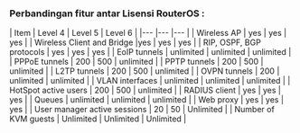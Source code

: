 ### Perbandingan fitur antar Lisensi RouterOS :

| Item | Level 4 | Level 5 | Level 6 |
|--- |--- |--- |
| Wireless AP | yes | yes | yes |
| Wireless Client and Bridge |yes | yes | yes |
| RIP, OSPF, BGP protocols | yes | yes | yes |
| EoIP tunnels |	unlimited | unlimited | unlimited |
| PPPoE tunnels	| 200 | 500 | unlimited |
| PPTP tunnels	| 200 | 500 | unlimited |
| L2TP tunnels	| 200 | 500 | unlimited |
| OVPN tunnels	| 200 | unlimited | unlimited |
| VLAN interfaces	| unlimited | unlimited | unlimited |
| HotSpot active users | 200 | 500 | unlimited |
| RADIUS client	| yes | yes | yes |
| Queues	| unlimited | unlimited | unlimited |
| Web proxy	| yes | yes | yes |
| User manager active sessions	| 20 | 50 | Unlimited |
| Number of KVM guests	| Unlimited | Unlimited | Unlimited |
